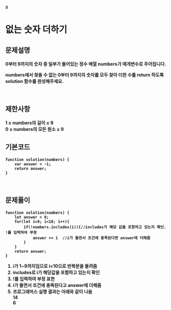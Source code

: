 #<h1>없는 숫자 더하기


<h2>문제설명


<h4>0부터 9까지의 숫자 중 일부가 들어있는 정수 배열 numbers가 매개변수로 주어집니다. 

numbers에서 찾을 수 없는 0부터 9까지의 숫자를 모두 찾아 더한 수를 return 하도록 solution 함수를 완성해주세요.

<br>
<h2>제한사항


<h4>1 ≤ numbers의 길이 ≤ 9<br>
0 ≤ numbers의 모든 원소 ≤ 9<br력
numbers의 모든 원소는 서로 다릅니다.
드

<br>
<h2>기본코드


<h4>

    function solution(numbers) {
        var answer = -1;
        return answer;
    }

<br>
<h2>문제풀이


<h4>

    function solution(numbers) {
        let answer = 0;
        for(let i=0; i<10; i++){
            if(!numbers.includes(i)){//includes가 해당 값을 포함하고 있는지 확인. !를 입력하여 부정
                answer += i  //i가 돌면서 조건에 충족된다면 answer에 더해줌
            }
        }
        return answer;
    }
   
1. i가 1~9까지임으로 i<10으로 반복문을 돌려줌<br>
2. includes로 i가 해당값을 포함하고 있는지 확인<br>
3. !를 입력하여 부정 표현<br>
4. i가 돌면서 조건에 충족된다고 answer에 더해줌<br>
5. 프로그래머스 실행 결과는 아래와 같이 나옴
<br>14
<br>6